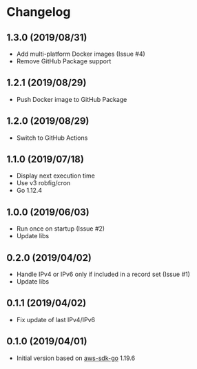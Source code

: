 # Changelog

## 1.3.0 (2019/08/31)

* Add multi-platform Docker images (Issue #4)
* Remove GitHub Package support

## 1.2.1 (2019/08/29)

* Push Docker image to GitHub Package

## 1.2.0 (2019/08/29)

* Switch to GitHub Actions

## 1.1.0 (2019/07/18)

* Display next execution time
* Use v3 robfig/cron
* Go 1.12.4

## 1.0.0 (2019/06/03)

* Run once on startup (Issue #2)
* Update libs

## 0.2.0 (2019/04/02)

* Handle IPv4 or IPv6 only if included in a record set (Issue #1)
* Update libs

## 0.1.1 (2019/04/02)

* Fix update of last IPv4/IPv6

## 0.1.0 (2019/04/01)

* Initial version based on [aws-sdk-go](https://github.com/aws/aws-sdk-go) 1.19.6
